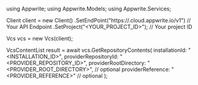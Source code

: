 using Appwrite;
using Appwrite.Models;
using Appwrite.Services;

Client client = new Client()
    .SetEndPoint("https://<REGION>.cloud.appwrite.io/v1") // Your API Endpoint
    .SetProject("<YOUR_PROJECT_ID>"); // Your project ID

Vcs vcs = new Vcs(client);

VcsContentList result = await vcs.GetRepositoryContents(
    installationId: "<INSTALLATION_ID>",
    providerRepositoryId: "<PROVIDER_REPOSITORY_ID>",
    providerRootDirectory: "<PROVIDER_ROOT_DIRECTORY>", // optional
    providerReference: "<PROVIDER_REFERENCE>" // optional
);